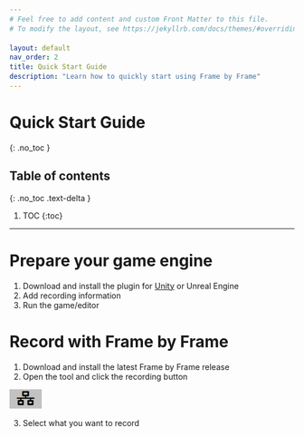 ```yaml
---
# Feel free to add content and custom Front Matter to this file.
# To modify the layout, see https://jekyllrb.com/docs/themes/#overriding-theme-defaults

layout: default
nav_order: 2
title: Quick Start Guide
description: "Learn how to quickly start using Frame by Frame"
---
```


# Quick Start Guide
{: .no_toc }

## Table of contents
{: .no_toc .text-delta }

1. TOC
{:toc}

---

# Prepare your game engine

1. Download and install the plugin for [Unity](/FrameByFrame/Unity) or Unreal Engine
2. Add recording information
3. Run the game/editor

# Record with Frame by Frame

1. Download and install the latest Frame by Frame release
2. Open the tool and click the recording button

![Recording Button](/assets/img/ConnectionButton.png "Recording Button")

3. Select what you want to record